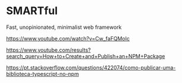 # SMARTful
Fast, unopinionated, minimalist web framework


https://www.youtube.com/watch?v=Cw_faFQMoIc

https://www.youtube.com/results?search_query=How+to+Create+and+Publish+an+NPM+Package

https://pt.stackoverflow.com/questions/422074/como-publicar-uma-biblioteca-typescript-no-npm